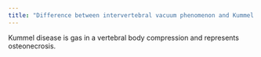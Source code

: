```yaml
---
title: "Difference between intervertebral vacuum phenomenon and Kummel disease."
---
```

Kummel disease is gas in a vertebral body compression and represents osteonecrosis.

